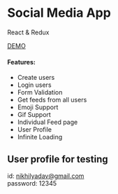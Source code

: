 # Social Media App

React & Redux

[DEMO](https://rohankumr.github.io/campk12 "Social Media app") 

#### Features:
* Create users
* Login users
* Form Validation
* Get feeds from all users
* Emoji Support
* Gif Support
* Individual Feed page
* User Profile
* Infinite Loading

## User profile for testing
id: nikhilyadav@gmail.com\
password: 12345
